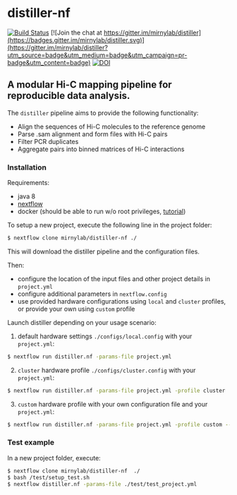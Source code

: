 # distiller-nf

[![Build Status](https://travis-ci.org/mirnylab/distiller-nf.svg?branch=master)](https://travis-ci.org/mirnylab/distiller-nf)
[![Join the chat at https://gitter.im/mirnylab/distiller](https://badges.gitter.im/mirnylab/distiller.svg)](https://gitter.im/mirnylab/distiller?utm_source=badge&utm_medium=badge&utm_campaign=pr-badge&utm_content=badge)
[![DOI](https://zenodo.org/badge/89316568.svg)](https://zenodo.org/badge/latestdoi/89316568)

## A modular Hi-C mapping pipeline for reproducible data analysis.

The `distiller` pipeline aims to provide the following functionality:

- Align the sequences of Hi-C molecules to the reference genome
- Parse .sam alignment and form files with Hi-C pairs
- Filter PCR duplicates
- Aggregate pairs into binned matrices of Hi-C interactions

### Installation

Requirements:

- java 8
- [nextflow](https://www.nextflow.io/)
- docker (should be able to run w/o root privileges,
[tutorial](https://www.digitalocean.com/community/tutorials/how-to-install-and-use-docker-on-ubuntu-16-04))

To setup a new project, execute the following line in the project folder:

```sh
$ nextflow clone mirnylab/distiller-nf ./
```

This will download the distiller pipeline and the configuration files.

Then:
- configure the location of the input files and other project details
in `project.yml`
- configure additional parameters in `nextflow.config`
- use provided hardware configurations using `local` and `cluster` profiles, or provide your own using `custom` profile

Launch distiller depending on your usage scenario:

1. default hardware settings `./configs/local.config` with your `project.yml`:
```sh
$ nextflow run distiller.nf -params-file project.yml
```
2. `cluster` hardware profile `./configs/cluster.config` with your `project.yml`:
```sh
$ nextflow run distiller.nf -params-file project.yml -profile cluster
```
3. `custom` hardware profile with your own configuration file and your `project.yml`:
```sh
$ nextflow run distiller.nf -params-file project.yml -profile custom --custom_config /full/path/to/your.config
```


### Test example

In a new project folder, execute:

```sh
$ nextflow clone mirnylab/distiller-nf  ./
$ bash /test/setup_test.sh
$ nextflow distiller.nf -params-file ./test/test_project.yml
```
